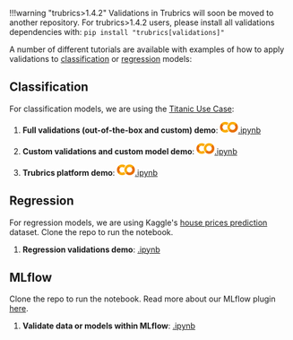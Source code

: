 
!!!warning "trubrics>1.4.2"
    Validations in Trubrics will soon be moved to another repository. For trubrics>1.4.2 users, please install all validations dependencies with:
    ```
    pip install "trubrics[validations]"
    ```

A number of different tutorials are available with examples of how to apply validations to [classification](#classification) or [regression](#regression) models:

## Classification

For classification models, we are using the [Titanic Use Case](https://www.kaggle.com/c/titanic):

1. **Full validations (out-of-the-box and custom) demo**: [![](./assets/colab-logo.png).ipynb](https://colab.research.google.com/github/trubrics/trubrics-sdk/blob/main/examples/validations/classification_titanic/classification_full_demo.ipynb)
  
2. **Custom validations and custom model demo**: [![](./assets/colab-logo.png).ipynb](https://colab.research.google.com/github/trubrics/trubrics-sdk/blob/main/examples/validations/classification_titanic/custom_validations/titanic_custom_validations.ipynb)

3. **Trubrics platform demo**: [![](./assets/colab-logo.png).ipynb](https://colab.research.google.com/github/trubrics/trubrics-sdk/blob/main/examples/validations/classification_titanic/trubrics_platform_demo.ipynb)
   
## Regression

For regression models, we are using Kaggle's [house prices prediction](https://www.kaggle.com/c/house-prices-advanced-regression-techniques) dataset. Clone the repo to run the notebook.

1. **Regression validations demo**: [.ipynb](https://github.com/trubrics/trubrics-sdk/blob/main/examples/validations/regression_house_prices/house_prices_demo.ipynb)


## MLflow

Clone the repo to run the notebook. Read more about our MLflow plugin [here](../integrations/mlflow.md).

1. **Validate data or models within MLflow**: [.ipynb](https://github.com/trubrics/trubrics-sdk/blob/main/examples/validations/mlflow/mlflow-trubrics.ipynb)
